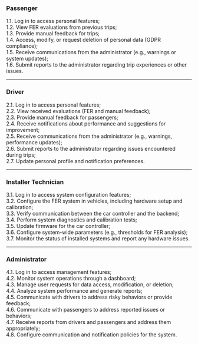 ### **Passenger**  
1.1. Log in to access personal features;  
1.2. View FER evaluations from previous trips;  
1.3. Provide manual feedback for trips;  
1.4. Access, modify, or request deletion of personal data (GDPR compliance);  
1.5. Receive communications from the administrator (e.g., warnings or system updates);  
1.6. Submit reports to the administrator regarding trip experiences or other issues.  

---

### **Driver**  
2.1. Log in to access personal features;  
2.2. View received evaluations (FER and manual feedback);  
2.3. Provide manual feedback for passengers;  
2.4. Receive notifications about performance and suggestions for improvement;  
2.5. Receive communications from the administrator (e.g., warnings, performance updates);  
2.6. Submit reports to the administrator regarding issues encountered during trips;  
2.7. Update personal profile and notification preferences.  

---

### **Installer Technician**  
3.1. Log in to access system configuration features;  
3.2. Configure the FER system in vehicles, including hardware setup and calibration;  
3.3. Verify communication between the car controller and the backend;  
3.4. Perform system diagnostics and calibration tests;  
3.5. Update firmware for the car controller;  
3.6. Configure system-wide parameters (e.g., thresholds for FER analysis);  
3.7. Monitor the status of installed systems and report any hardware issues.  

---

### **Administrator**  
4.1. Log in to access management features;  
4.2. Monitor system operations through a dashboard;  
4.3. Manage user requests for data access, modification, or deletion;  
4.4. Analyze system performance and generate reports;  
4.5. Communicate with drivers to address risky behaviors or provide feedback;  
4.6. Communicate with passengers to address reported issues or behaviors;  
4.7. Receive reports from drivers and passengers and address them appropriately;  
4.8. Configure communication and notification policies for the system.  